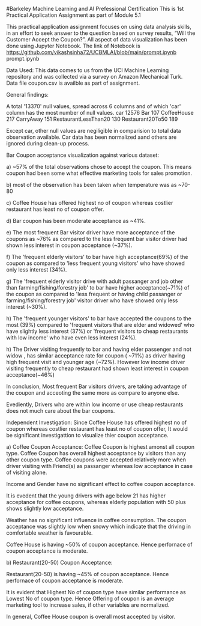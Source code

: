 #Barkeley Machine Learning and AI Prefessional Certification
This is 1st Practical Application Assignment as part of Module 5.1

This practical application assignment focuses on using data analysis skills, in an effort to seek answer to the question based on survey results, “Will the Customer Accept the Coupon?”.
All aspect of data visualization has been done using Jupyter Notebook. The link of Notebook is 
https://github.com/vikashsinha72/UCBMLAI/blob/main/prompt.ipynb
prompt.ipynb

Data Used: This data comes to us from the UCI Machine Learning repository and was collected via a survey on Amazon Mechanical Turk. Data file coupon.csv is availble as part of assignment.
 

General findings:

A total '13370' null values, spread across 6 columns and of which 'car' column has the most number of null values.
car                     12576
Bar                       107
CoffeeHouse               217
CarryAway                 151
RestaurantLessThan20      130
Restaurant20To50          189

Except car, other null values are negiligible in comparision to total data observation available. Car data has been normalized aand others are ignored during clean-up process.



Bar Coupon acceptance visualization against various dataset:

a) ~57% of the total observations chose to accept the coupon. This means coupon had been some what effective marketing tools for sales promotion.

b) most of the observation has been taken when temperature was as ~70-80

c) Coffee House has offered highest no of coupon whereas costlier restaurant has least no of coupon offer.

d) Bar coupon has been moderate acceptance as ~41%.

e) The most frequent Bar visitor driver have more acceptance of the coupons as ~76% as compared to the less frequent bar visitor driver had shown less interest in coupon acceptance (~37%).

f) The 'frequent elderly visitors' to bar have high acceptance(69%) of the coupon as compared to 'less frequent young visitors' who have showed only less interest (34%).

g) The 'frequent elderly visitor drive with adult passanger and job other than farming/fishing/forestry job' to bar have higher acceptance(~71%) of the coupon as compared to 'less frequent or having child passanger or farming/fishing/forestry job' visitor driver who have showed only less interest (~30%).

h) The 'frequent younger visitors' to bar have accepted the coupons to the most (39%) compared to 'frequent visitors that are elder and widowed' who have slightly less interest (37%) or 'frequent visitors to cheap restaurants with low income' who have even less interest (24%).

h) The Driver visiting frequently to bar and having elder passenger and not widow , has similar acceptance rate for coupon ( ~71%) as driver having high frequent visit and younger age (~72%). However low income driver visiting frequently to cheap restaurant had shown least interest in coupon acceptance(~46%)

In conclusion, Most frequent Bar visitors drivers, are taking advantage of the coupon and acceoting the same more as compare to anyone else.

Evediently, Drivers who are within low income or use cheap restaurants does not much care about the bar coupons.


Independent Investigation: 
Since Coffee House has offered highest no of coupon whereas costlier restaurant has least no of coupon offer, It would be significant investigattion to visualize thier coupon acceptance. 

a) Coffee Coupon Acceptance:
Coffee Coupon is highest amonst all coupon type.
Coffee Coupon has overall highest acceptance by visitors than any other coupon type.
Coffee coupons were accepted relatively more when driver visiting with Friend(s) as passanger whereas low acceptance in case of visiting alone.

Income and Gender have no significant effect to coffee coupon acceptance.

It is evedent that the young drivers with age below 21 has higher acceptance for coffee coupons, whereas elderly population with 50 plus shows slightly low acceptance.

Weather has no significant influence in coffee consumption. The coupon acceptance was slightly low when snowy which indicate that the driving in comfortable weather is favourable.

Coffee House is having ~50% of coupon acceptance. Hence perfornace of coupon acceptance is moderate.


b) Restaurant(20-50) Coupon Acceptance:

Restaurant(20-50) is having ~45% of coupon acceptance. Hence perfornace of coupon acceptance is moderate.

It is evident that Highest No of coupon type have similar performance as Lowest No of coupon type. Hence Offering of coupon is an average marketing tool to increase sales, if other variables are normalized.


In general, Coffee House coupon is overall most accepted by visitor.

